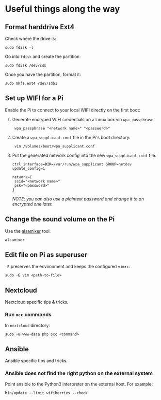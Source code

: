 # Useful things along the way

## Format harddrive Ext4

Check where the drive is:

    sudo fdisk -l

Go into `fdisk` and create the partition:

    sudo fdisk /dev/sdb

Once you have the partition, format it:

    sudo mkfs.ext4 /dev/sdb1

## Set up WIFI for a Pi

Enable the Pi to connect to your local WIFI directly on the first boot:

1. Generate encryped WIFI credentials on a Linux box via `wpa_passphrase`:

        wpa_passphrase "<network name>" "<password>"

1. Create a `wpa_supplicant.conf` file in the Pi's boot directory:

        vim /Volumes/boot/wpa_supplicant.conf

1.  Put the generated network config into the new `wpa_supplicant.conf` file:

        ctrl_interface=DIR=/var/run/wpa_supplicant GROUP=netdev
        update_config=1

        network={
         ssid="<network name>"
         psk="<password>"
        }

    _NOTE: you can also use a plaintext password and change it to an encrypted one later._

## Change the sound volume on the Pi

Use the [alsamixer](https://linux.die.net/man/1/alsamixer) tool:

    alsamixer

## Edit file on Pi as superuser

`-E` preserves the environment and keeps the configured `vimrc`:

    sudo -E vim <path-to-file>

## Nextcloud

Nextcloud specific tips & tricks.

### Run `occ` commands

In `nextcloud` directory:

    sudo -u www-data php occ <command>

## Ansible

Ansible specific tips and tricks.

### Ansible does not find the right python on the external system

Point ansible to the Python3 interpreter on the external host. For example:

    bin/update --limit wifiberries --check
